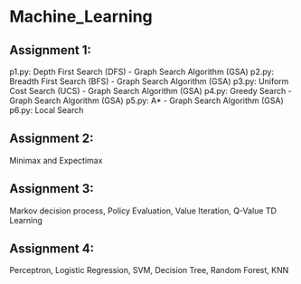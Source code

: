 # Machine_Learning
## Assignment 1: 
p1.py: Depth First Search (DFS) - Graph Search Algorithm (GSA)
p2.py: Breadth First Search (BFS) - Graph Search Algorithm (GSA)
p3.py: Uniform Cost Search (UCS) - Graph Search Algorithm (GSA) 
p4.py: Greedy Search - Graph Search Algorithm (GSA)
p5.py: A* - Graph Search Algorithm (GSA)
p6.py: Local Search

## Assignment 2:
Minimax and Expectimax

## Assignment 3:
Markov decision process, Policy Evaluation, Value Iteration, Q-Value TD Learning

## Assignment 4:
Perceptron, Logistic Regression, SVM, Decision Tree, Random Forest, KNN
